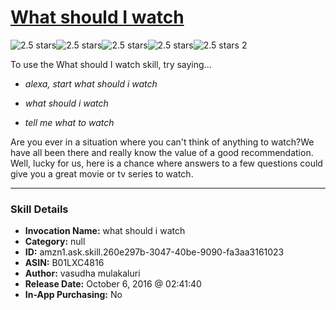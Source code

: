 # [What should I watch](http://alexa.amazon.com/#skills/amzn1.ask.skill.260e297b-3047-40be-9090-fa3aa3161023)
![2.5 stars](../../images/ic_star_black_18dp_1x.png)![2.5 stars](../../images/ic_star_black_18dp_1x.png)![2.5 stars](../../images/ic_star_half_black_18dp_1x.png)![2.5 stars](../../images/ic_star_border_black_18dp_1x.png)![2.5 stars](../../images/ic_star_border_black_18dp_1x.png) 2

To use the What should I watch skill, try saying...

* *alexa, start what should i watch*

* *what should i watch*

* *tell me what to watch*

Are you ever in a situation where you can't think of anything to watch?We have all been there and really know the value of a good recommendation. 
Well, lucky for us, here is a chance where answers to a few questions could give you a great movie or tv series to watch.

***

### Skill Details

* **Invocation Name:** what should i watch
* **Category:** null
* **ID:** amzn1.ask.skill.260e297b-3047-40be-9090-fa3aa3161023
* **ASIN:** B01LXC4816
* **Author:** vasudha mulakaluri
* **Release Date:** October 6, 2016 @ 02:41:40
* **In-App Purchasing:** No
